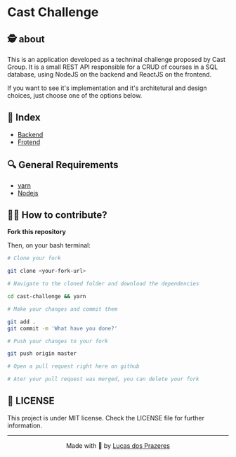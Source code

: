 # Cast Challenge

## 🕵️ about

This is an application developed as a techninal challenge proposed by Cast Group. It is a small REST API responsible for a CRUD of courses in a SQL database, using NodeJS on the backend and ReactJS on the frontend.

If you want to see it's implementation and it's architetural and design choices, just choose one of the options below.

## 🧭 Index

- [Backend](./backend)
- [Frotend](./frontend)

## 🔍 General Requirements

- [yarn](https://yarnpkg.com/)
- [Nodejs](https://nodejs.org/en/)

## 👨‍💻 How to contribute?
  
**Fork this repository**

Then, on your bash terminal:

```bash
# Clone your fork

git clone <your-fork-url>

# Navigate to the cloned folder and download the dependencies

cd cast-challenge && yarn

# Make your changes and commit them

git add .
git commit -m 'What have you done?'

# Push your changes to your fork

git push origin master

# Open a pull request right here on github

# Ater your pull request was merged, you can delete your fork
```

## 📝 LICENSE

This project is under MIT license. Check the LICENSE file for further information.

***

<p align=center>
  Made with 💜 by <a href="https://www.linkedin.com/in/lucas-prazeres/">Lucas dos Prazeres</a>
</p>